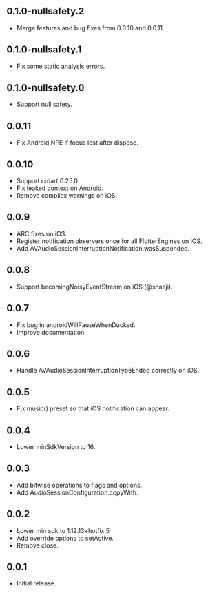 ## 0.1.0-nullsafety.2

* Merge features and bug fixes from 0.0.10 and 0.0.11.

## 0.1.0-nullsafety.1

* Fix some static analysis errors.

## 0.1.0-nullsafety.0

* Support null safety.

## 0.0.11

* Fix Android NPE if focus lost after dispose.

## 0.0.10

* Support rxdart 0.25.0.
* Fix leaked context on Android.
* Remove compilex warnings on iOS.

## 0.0.9

* ARC fixes on iOS.
* Register notification observers once for all FlutterEngines on iOS.
* Add AVAudioSessionInterruptionNotification.wasSuspended.

## 0.0.8

* Support becomingNoisyEventStream on iOS (@snaeji).

## 0.0.7

* Fix bug in androidWillPauseWhenDucked.
* Improve documentation.

## 0.0.6

* Handle AVAudioSessionInterruptionTypeEnded correctly on iOS.

## 0.0.5

* Fix music() preset so that iOS notification can appear.

## 0.0.4

* Lower minSdkVersion to 16.

## 0.0.3

* Add bitwise operations to flags and options.
* Add AudioSessionConfiguration.copyWith.

## 0.0.2

* Lower min sdk to 1.12.13+hotfix.5
* Add override options to setActive.
* Remove close.

## 0.0.1

* Initial release.
